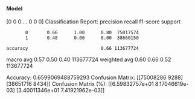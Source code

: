#### Model
[0 0 0 ... 0 0 0]
Classification Report:
              precision    recall  f1-score   support

           0       0.66      1.00      0.80  75017574
           1       0.48      0.00      0.00  38660150

    accuracy                           0.66 113677724
   macro avg       0.57      0.50      0.40 113677724
weighted avg       0.60      0.66      0.52 113677724

Accuracy: 0.6599069488759293
Confusion Matrix:
[[75008286     9288]
 [38651716     8434]]
Confusion Matrix (%):
[[6.59832757e+01 8.17046619e-03]
 [3.40011346e+01 7.41921962e-03]]
